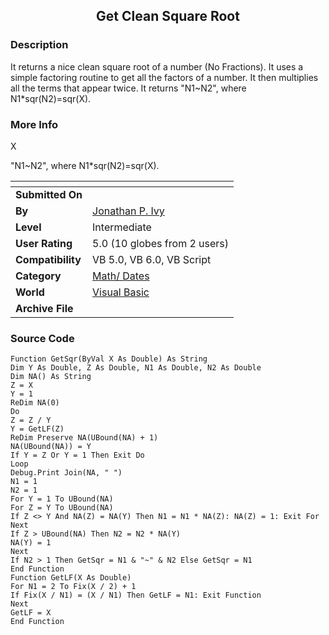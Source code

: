 ﻿<div align="center">

## Get Clean Square Root


</div>

### Description

It returns a nice clean square root of a number (No Fractions). It uses a simple factoring routine to get all the factors of a number. It then multiplies all the terms that appear twice. It returns "N1~N2", where N1*sqr(N2)=sqr(X).
 
### More Info
 
X

"N1~N2", where N1*sqr(N2)=sqr(X).


<span>             |<span>
---                |---
**Submitted On**   |
**By**             |[Jonathan P\. Ivy](https://github.com/Planet-Source-Code/PSCIndex/blob/master/ByAuthor/jonathan-p-ivy.md)
**Level**          |Intermediate
**User Rating**    |5.0 (10 globes from 2 users)
**Compatibility**  |VB 5\.0, VB 6\.0, VB Script
**Category**       |[Math/ Dates](https://github.com/Planet-Source-Code/PSCIndex/blob/master/ByCategory/math-dates__1-37.md)
**World**          |[Visual Basic](https://github.com/Planet-Source-Code/PSCIndex/blob/master/ByWorld/visual-basic.md)
**Archive File**   |[](https://github.com/Planet-Source-Code/jonathan-p-ivy-get-clean-square-root__1-34053/archive/master.zip)





### Source Code

```
Function GetSqr(ByVal X As Double) As String
Dim Y As Double, Z As Double, N1 As Double, N2 As Double
Dim NA() As String
Z = X
Y = 1
ReDim NA(0)
Do
Z = Z / Y
Y = GetLF(Z)
ReDim Preserve NA(UBound(NA) + 1)
NA(UBound(NA)) = Y
If Y = Z Or Y = 1 Then Exit Do
Loop
Debug.Print Join(NA, " ")
N1 = 1
N2 = 1
For Y = 1 To UBound(NA)
For Z = Y To UBound(NA)
If Z <> Y And NA(Z) = NA(Y) Then N1 = N1 * NA(Z): NA(Z) = 1: Exit For
Next
If Z > UBound(NA) Then N2 = N2 * NA(Y)
NA(Y) = 1
Next
If N2 > 1 Then GetSqr = N1 & "~" & N2 Else GetSqr = N1
End Function
Function GetLF(X As Double)
For N1 = 2 To Fix(X / 2) + 1
If Fix(X / N1) = (X / N1) Then GetLF = N1: Exit Function
Next
GetLF = X
End Function
```


